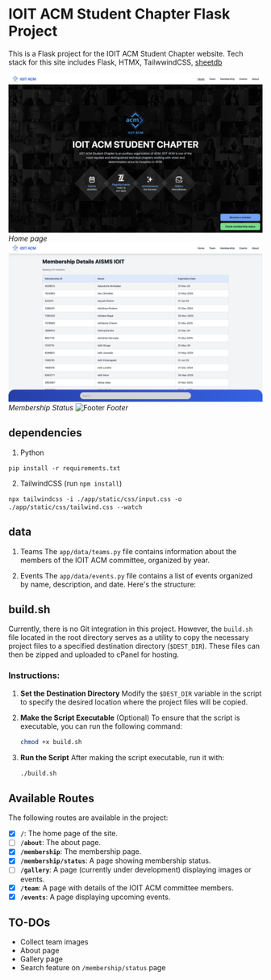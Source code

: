 # IOIT ACM Student Chapter Flask Project

This is a Flask project for the IOIT ACM Student Chapter website. Tech stack for this site includes Flask, HTMX, TailwwindCSS, [sheetdb](https://sheetdb.io/)

![Home page](./docs/home.png)
_Home page_
![Membership](./docs/membership.png)
_Membership Status_
![Footer](./docs/footer.png)
_Footer_

## dependencies

1. Python

```
pip install -r requirements.txt
```

2. TailwindCSS (run `npm install`)

```
npx tailwindcss -i ./app/static/css/input.css -o ./app/static/css/tailwind.css --watch
```

## data

1. Teams
   The `app/data/teams.py` file contains information about the members of the IOIT ACM committee, organized by year.

2. Events
   The `app/data/events.py` file contains a list of events organized by name, description, and date. Here's the structure:

## build.sh

Currently, there is no Git integration in this project. However, the `build.sh` file located in the root directory serves as a utility to copy the necessary project files to a specified destination directory (`$DEST_DIR`). These files can then be zipped and uploaded to cPanel for hosting.

### Instructions:

1. **Set the Destination Directory**
   Modify the `$DEST_DIR` variable in the script to specify the desired location where the project files will be copied.

2. **Make the Script Executable** (Optional)
   To ensure that the script is executable, you can run the following command:

   ```bash
   chmod +x build.sh
   ```

3. **Run the Script**
   After making the script executable, run it with:
   ```bash
   ./build.sh
   ```

## Available Routes

The following routes are available in the project:

- [x] **`/`**: The home page of the site.
- [ ] **`/about`**: The about page.
- [x] **`/membership`**: The membership page.
- [x] **`/membership/status`**: A page showing membership status.
- [ ] **`/gallery`**: A page (currently under development) displaying images or events.
- [x] **`/team`**: A page with details of the IOIT ACM committee members.
- [x] **`/events`**: A page displaying upcoming events.

## TO-DOs

- Collect team images
- About page
- Gallery page
- Search feature on `/membership/status` page
